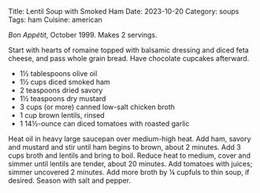 Title: Lentil Soup with Smoked Ham
Date: 2023-10-20
Category: soups
Tags: ham
Cuisine: american

_Bon Appétit_, October 1999. Makes 2 servings.

Start with hearts of romaine topped with balsamic dressing and diced feta
cheese, and pass whole grain bread. Have chocolate cupcakes afterward.

* 1½ tablespoons olive oil
* 1½ cups diced smoked ham
* 2 teaspoons dried savory
* 1½ teaspoons dry mustard
* 3 cups (or more) canned low-salt chicken broth
* 1 cup brown lentils, rinsed
* 1 14½-ounce can diced tomatoes with roasted garlic

Heat oil in heavy large saucepan over medium-high heat. Add ham, savory and
mustard and stir until ham begins to brown, about 2 minutes. Add 3 cups broth
and lentils and bring to boil. Reduce heat to medium, cover and simmer until
lentils are tender, about 20 minutes. Add tomatoes with juices; simmer
uncovered 2 minutes. Add more broth by ¼ cupfuls to thin soup, if desired.
Season with salt and pepper.